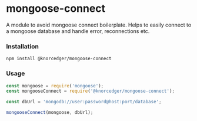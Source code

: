 # mongoose-connect

A module to avoid mongoose connect boilerplate. Helps to easily connect to a mongoose database and handle error, reconnections etc.

### Installation
```
npm install @knorcedger/mongoose-connect
```

### Usage
```javascript
const mongoose = require('mongoose');
const mongooseConnect = require('@knorcedger/mongoose-connect');

const dbUrl = 'mongodb://user:password@host:port/database';

mongooseConnect(mongoose, dbUrl);
```
